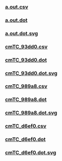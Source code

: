 ### [a.out.csv](a.out.csv)
### [a.out.dot](a.out.dot)
### [a.out.dot.svg](a.out.dot.svg)
### [cmTC_93dd0.csv](cmTC_93dd0.csv)
### [cmTC_93dd0.dot](cmTC_93dd0.dot)
### [cmTC_93dd0.dot.svg](cmTC_93dd0.dot.svg)
### [cmTC_989a8.csv](cmTC_989a8.csv)
### [cmTC_989a8.dot](cmTC_989a8.dot)
### [cmTC_989a8.dot.svg](cmTC_989a8.dot.svg)
### [cmTC_d6ef0.csv](cmTC_d6ef0.csv)
### [cmTC_d6ef0.dot](cmTC_d6ef0.dot)
### [cmTC_d6ef0.dot.svg](cmTC_d6ef0.dot.svg)

